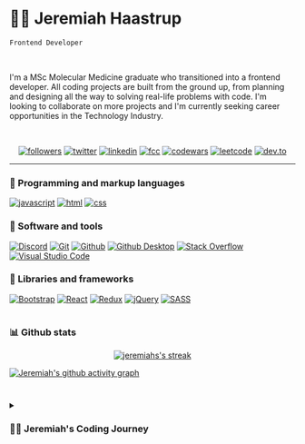 
# :technologist: Jeremiah Haastrup


`Frontend Developer`

<br>


I'm a MSc Molecular Medicine graduate who transitioned into a frontend developer. All coding projects are built from the ground up, from planning and designing all the way to solving real-life problems with code. I'm looking to collaborate on more projects and I'm currently seeking career opportunities in the Technology Industry.


<br>


<p align="center">
<a href="https://github.com/thetalesofj?tab=followers"><img alt="followers" title="follow on github" src="https://img.shields.io/badge/-Follow-ED5F0D?style=for-the-badge&labelColor=ED5F0D&logo=github&logoColor=black"/></a>
<a href="https://twitter.com/thetalesofj"><img alt="twitter" title="follow on twitter" src="https://img.shields.io/badge/-Twitter-2993F0?style=for-the-badge&labelColor=2993F0&logo=twitter&logoColor=white"/></a>
<a href="https://www.linkedin.com/in/jeremiah-haastrup/"><img alt="linkedin" title="follow on linkedin" src="https://img.shields.io/badge/-LinkedIn-026BBC?style=for-the-badge&labelColor=026BBC&logo=linkedin&logoColor=white"/></a>
<a href="https://www.freecodecamp.org/thetalesofj"><img alt="fcc" title="follow on fcc" src="https://img.shields.io/badge/-FreeCodeCamp-033978?style=for-the-badge&labelColor=033978&logo=freecodecamp&logoColor=white"/></a>
<a href="https://www.codewars.com/users/thetalesofj"><img alt="codewars" title="follow on codewars" src="https://img.shields.io/badge/-Codewars-8E1E1E?style=for-the-badge&labelColor=8E1E1E&logo=codewars&logoColor=white"/></a>
<a href="https://leetcode.com/thetalesofj/"><img alt="leetcode" title="follow on leetcode" src="https://img.shields.io/badge/-Leetcode-FE9306?style=for-the-badge&labelColor=black&logo=leetcode&logoColor=white"/></a>
<a href="https://dev.to/thetalesofj"><img alt="dev.to" title="follow on dev.to" src="https://img.shields.io/badge/-Dev.to-black?style=for-the-badge&labelColor=black&logo=dev.to&logoColor=white"/></a>
   </p>

---

### 🧰 Programming and markup languages

[![javascript](https://img.shields.io/badge/javascript-F7DF1E?style=for-the-badge&logo=javascript&logoColor=white)](https://github.com/search?q=user%3Athetalesofj+language%3Ajavascript)
[![html](https://img.shields.io/badge/html-E34F26?style=for-the-badge&logo=html5&logoColor=white)](https://github.com/search?q=user%3Athetalesofj+language%3Ahtml)
[![css](https://img.shields.io/badge/css-1572B6?style=for-the-badge&logo=css3&logoColor=white)](https://github.com/search?q=user%3Athetalesofj+language%3Acss)

### 🧰 Software and tools
   
[![Discord](https://img.shields.io/badge/-Discord-5865F2?style=for-the-badge&logo=discord&logoColor=white)]()
[![Git](https://img.shields.io/badge/Git-F05033?style=for-the-badge&logo=git&logoColor=white)]()
[![Github](https://img.shields.io/badge/GitHub%20-8034A9?style=for-the-badge&logo=github&logoColor=white)]()
[![Github Desktop](https://img.shields.io/badge/GitHub%20Desktop-8034A9?style=for-the-badge&logo=github&logoColor=white)]()
[![Stack Overflow](https://img.shields.io/badge/-Stack%20Overflow-FE7A16?style=for-the-badge&logo=stack-overflow&logoColor=white)]()
[![Visual Studio Code](https://img.shields.io/badge/Visual%20Studio%20Code-0078d7?style=for-the-badge&logo=visual-studio-code&logoColor=white)]()

### 🧰 Libraries and frameworks

   
[![Bootstrap](https://img.shields.io/badge/Bootstrap-7952B3?style=for-the-badge&logo=bootstrap&logoColor=white)]()
[![React](https://img.shields.io/badge/React-20232a?style=for-the-badge&logo=react&logoColor=%2361DAFB)](https://github.com/search?q=user%3Athetalesofj+language%3Areact)
[![Redux](https://img.shields.io/badge/Redux%20-8034A9?style=for-the-badge&logo=redux&logoColor=white)]()
[![jQuery](https://img.shields.io/badge/J%20query-8034A9?style=for-the-badge&logo=jquery&logoColor=white)]()
[![SASS](https://img.shields.io/badge/SASS-8034A9?style=for-the-badge&logo=sass&logoColor=white)](https://github.com/search?q=user%3Athetalesofj+language%3Ascss)
 
#

### 📊 Github stats

<p align="center">
  <a href="#"><img title="" alt="jeremiahs's streak" src="https://streak-stats.demolab.com?user=thetalesofj&theme=react&hide_border=true&date_format=j%20M%5B%20Y%5D"/>
  </a>
   
[![Jeremiah's github activity graph](https://activity-graph.herokuapp.com/graph?username=thetalesofj&theme=react-dark)](https://github.com/thetalesofj/github-readme-activity-graph)

#

<details>
 <summary><h3>👨‍💻 Jeremiah's Coding Journey</h3></summary>

In June 2022, I made the decision to transition into the Technology industry. While being employed at a hospital working late-shifts, I used my free time to research and create a constructive plan as to how I’ll achieve my goal to becoming a frontend developer. After several weeks of deciding whether this was the right choice for myself, I decided to give in my notice, and dedicate my time to learning and utilising complex programme languages. I have initiated multiple courses to expand my computer programming skillset which has provided me with advanced knowledge of a variety of programming languages, tools and frameworks. Having previously contributed to scientific studies, I believe it is imperative to collaborate towards team projects. I had the courage to apply my knowledge by contributing to my first collaborative app project made with a small group of developers on Discord. I've been able to discuss my experience and journey with other developers in the form of blogs and daily updates in the #100DaysOfCode challenge on Twitter.

My dream is to land my first role as a frontend developer - I have a way to go but with the support of developer network I know it's not far away.
